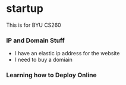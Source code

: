 # startup
This is for BYU CS260


### IP and Domain Stuff
- I have an elastic ip address for the website
- I need to buy a domiain

### Learning how to Deploy Online
